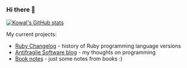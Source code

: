 ### Hi there 👋

[![Kowal's GitHub stats](https://github-readme-stats.vercel.app/api?username=kowal&theme=solarized-light&custom_title=Github-Stats&show_icons=true&count_private=true&hide=contribs)](https://github.com/anuraghazra/github-readme-stats)

My current projects:

- [Ruby Changelog](https://rubychangelog.com) - history of Ruby programming language versions
- [Antifragile Software blog](https://marek-kowalcze.medium.com) - my thoughts on programming
- [Book notes](https://kowal.github.io/book-notes) - just some notes from books :)
